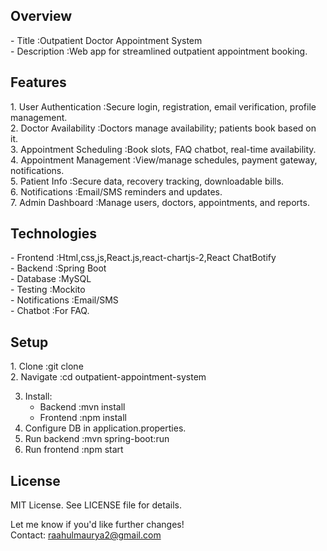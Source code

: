    <h2><b>Overview</b></h2>
-   Title :Outpatient Doctor Appointment System  <br/>
-   Description :Web app for streamlined outpatient appointment booking.<br/>

  <h2>Features</h2>
1. User Authentication :Secure login, registration, email verification, profile management.<br/> 
2. Doctor Availability :Doctors manage availability; patients book based on it.<br/>  
3. Appointment Scheduling :Book slots, FAQ chatbot, real-time availability.<br/>
4. Appointment Management :View/manage schedules, payment gateway, notifications. <br/> 
5. Patient Info :Secure data, recovery tracking, downloadable bills. <br/> 
6. Notifications :Email/SMS reminders and updates. <br/> 
7. Admin Dashboard :Manage users, doctors, appointments, and reports. <br/> 

  <h2><b>Technologies</b></h2>
-   Frontend :Html,css,js,React.js,react-chartjs-2,React ChatBotify <br/>  
-   Backend :Spring Boot <br/> 
-   Database :MySQL  <br/> 
-   Testing :Mockito  <br/>  
-   Notifications :Email/SMS <br/> 
-   Chatbot :For FAQ. <br/>   

  <h2>Setup</h2>
1. Clone :git clone <repository_url> <br/>   
2. Navigate :cd outpatient-appointment-system <br/> 
    
3. Install:  <br/>  
   - Backend :mvn install <br/>     
   - Frontend :npm install  <br/>    
4. Configure DB in application.properties. <br/>   
5. Run backend :mvn spring-boot:run <br/>     
6. Run frontend :npm start    

  <h2>License</h2>
MIT License. See LICENSE file for details. <br/>  

Let me know if you'd like further changes! <br/> 
Contact: raahulmaurya2@gmail.com
